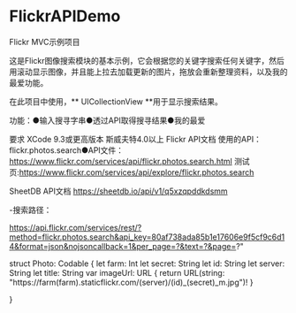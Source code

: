 # FlickrAPIDemo
Flickr MVC示例项目

这是Flickr图像搜索模块的基本示例，它会根据您的关键字搜索任何关键字，然后用滚动显示图像，并且能上拉去加载更新的图片，拖放会重新整理资料，以及我的最爱功能。

在此项目中使用，** UICollectionView **用于显示搜索结果。

功能：●输入搜寻字串●透过API取得搜寻结果●我的最爱

要求
XCode 9.3或更高版本
斯威夫特4.0以上
Flickr API文档
使用的API：flickr.photos.search●API文件：https://www.flickr.com/services/api/flickr.photos.search.html 
测试页:https://www.flickr.com/services/api/explore/flickr.photos.search

SheetDB API文档
https://sheetdb.io/api/v1/q5xzqpddkdsmm

-搜索路径：

https://api.flickr.com/services/rest/?method=flickr.photos.search&api_key=80af738ada85b1e17606e9f5cf9c6d14&format=json&nojsoncallback=1&per_page=?&text=?&page=?"

struct Photo: Codable {
    let farm: Int
    let secret: String
    let id: String
    let server: String
    let title: String
    var imageUrl: URL {
        return URL(string: "https://farm\(farm).staticflickr.com/\(server)/\(id)_\(secret)_m.jpg")!
    }
    
}
